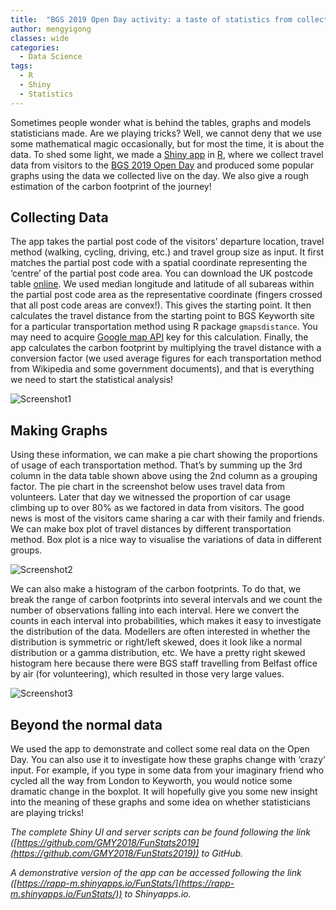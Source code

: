 ```yaml
---
title:  "BGS 2019 Open Day activity: a taste of statistics from collecting data to making graphs"
author: mengyigong
classes: wide
categories:
  - Data Science
tags:
  - R
  - Shiny
  - Statistics
---
```


Sometimes people wonder what is behind the tables, graphs and models statisticians made. Are we playing tricks? Well, we cannot deny that we use some mathematical magic occasionally, but for most the time, it is about the data. To shed some light, we made a [Shiny app](https://shiny.rstudio.com/) in [R](https://www.r-project.org/), where we collect travel data from visitors to the [BGS 2019 Open Day](https://www.bgs.ac.uk/openday/) and produced some popular graphs using the data we collected live on the day. We also give a rough estimation of the carbon footprint of the journey!

## Collecting Data

The app takes the partial post code of the visitors’ departure location, travel method (walking, cycling, driving, etc.) and travel group size as input. It first matches the partial post code with a spatial coordinate representing the ‘centre’ of the partial post code area. You can download the UK postcode table [online](https://www.getthedata.com/open-postcode-geo). We used median longitude and latitude of all subareas within the partial post code area as the representative coordinate (fingers crossed that all post code areas are convex!). This gives the starting point. It then calculates the travel distance from the starting point to BGS Keyworth site for a particular transportation method using R package `gmapsdistance`. You may need to acquire [Google map API](https://developers.google.com/maps/gmp-get-started) key for this calculation. Finally, the app calculates the carbon footprint by multiplying the travel distance with a conversion factor (we used average figures for each transportation method from Wikipedia and some government documents), and that is everything we need to start the statistical analysis!

![Screenshot1](../../assets/images/2019-11-04-stats/Screenshot1.png)

## Making Graphs

Using these information, we can make a pie chart showing the proportions of usage of each transportation method. That’s by summing up the 3rd column in the data table shown above using the 2nd column as a grouping factor. The pie chart in the screenshot below uses travel data from volunteers. Later that day we witnessed the proportion of car usage climbing up to over 80% as we factored in data from visitors. The good news is most of the visitors came sharing a car with their family and friends. We can make box plot of travel distances by different transportation method. Box plot is a nice way to visualise the variations of data in different groups.

![Screenshot2](../../assets/images/2019-11-04-stats/Screenshot2.png)

We can also make a histogram of the carbon footprints. To do that, we break the range of carbon footprints into several intervals and we count the number of observations falling into each interval. Here we convert the counts in each interval into probabilities, which makes it easy to investigate the distribution of the data. Modellers are often interested in whether the distribution is symmetric or right/left skewed, does it look like a normal distribution or a gamma distribution, etc. We have a pretty right skewed histogram here because there were BGS staff travelling from Belfast office by air (for volunteering), which resulted in those very large values.

![Screenshot3](../../assets/images/2019-11-04-stats/Screenshot3.png)

## Beyond the normal data

We used the app to demonstrate and collect some real data on the Open Day. You can also use it to investigate how these graphs change with ‘crazy’ input. For example, if you type in some data from your imaginary friend who cycled all the way from London to Keyworth, you would notice some dramatic change in the boxplot. It will hopefully give you some new insight into the meaning of these graphs and some idea on whether statisticians are playing tricks!

*The complete Shiny UI and server scripts can be found following the link ([https://github.com/GMY2018/FunStats2019](https://github.com/GMY2018/FunStats2019)) to GitHub.*


*A demonstrative version of the app can be accessed following the link ([https://rapp-m.shinyapps.io/FunStats/](https://rapp-m.shinyapps.io/FunStats/)) to Shinyapps.io.*


